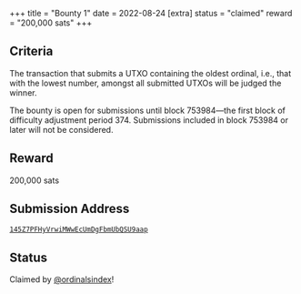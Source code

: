 +++
title = "Bounty 1"
date = 2022-08-24
[extra]
status = "claimed"
reward = "200,000 sats"
+++

Criteria
--------

The transaction that submits a UTXO containing the oldest ordinal, i.e., that
with the lowest number, amongst all submitted UTXOs will be judged the winner.

The bounty is open for submissions until block 753984—the first block of
difficulty adjustment period 374. Submissions included in block 753984 or later
will not be considered.

Reward
------

200,000 sats

Submission Address
------------------

[`145Z7PFHyVrwiMWwEcUmDgFbmUbQSU9aap`](https://mempool.space/address/145Z7PFHyVrwiMWwEcUmDgFbmUbQSU9aap)

Status
------

Claimed by [@ordinalsindex](https://twitter.com/rodarmor/status/1569883266508853251)!
